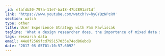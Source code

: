```yaml
---
_id: efafdb20-797a-11e7-ba18-47b2891a71df
link: 'https://www.youtube.com/watch?v=hyGYQzNPcRM'
section: watch
type: other
title: User Experience Strategy with Pam Pavliscak
tagline: 'What a design researcher does, the importance of mixed data streams...'
tags: research data
email: 44e8f2569fcd795157035e74ed86ebd8
date: '2017-08-05T01:10:57.609Z'
---
```


